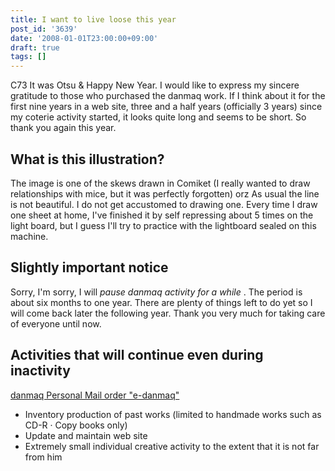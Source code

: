```yaml
---
title: I want to live loose this year
post_id: '3639'
date: '2008-01-01T23:00:00+09:00'
draft: true
tags: []
---
```


C73 It was Otsu & Happy New Year. I would like to express my sincere gratitude to those who purchased the danmaq work. If I think about it for the first nine years in a web site, three and a half years (officially 3 years) since my coterie activity started, it looks quite long and seems to be short. So thank you again this year.

## What is this illustration?

The image is one of the skews drawn in Comiket (I really wanted to draw relationships with mice, but it was perfectly forgotten) orz As usual the line is not beautiful. I do not get accustomed to drawing one. Every time I draw one sheet at home, I've finished it by self repressing about 5 times on the light board, but I guess I'll try to practice with the lightboard sealed on this machine.

## Slightly important notice

Sorry, I'm sorry, I will _pause danmaq activity for a while_ . The period is about six months to one year. There are plenty of things left to do yet so I will come back later the following year. Thank you very much for taking care of everyone until now.

## Activities that will continue even during inactivity

[danmaq Personal Mail order "e-danmaq"](http://e.danmaq.com/)

*   Inventory production of past works (limited to handmade works such as CD-R · Copy books only)
*   Update and maintain web site
*   Extremely small individual creative activity to the extent that it is not far from him

